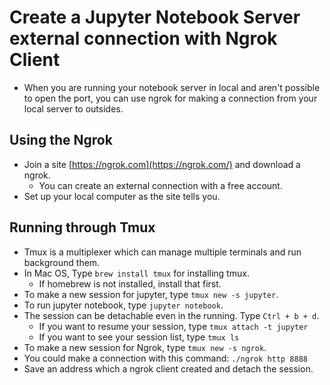 # Create a Jupyter Notebook Server external connection with Ngrok Client
* When you are running your notebook server in local and aren't possible to open the port, you can use ngrok for making a connection from your local server to outsides.

## Using the Ngrok
- Join a site [https://ngrok.com](https://ngrok.com/) and download a ngrok.
  - You can create an external connection with a free account.
- Set up your local computer as the site tells you.

## Running through Tmux
- Tmux is a multiplexer which can manage multiple terminals and run background them.
- In Mac OS, Type `brew install tmux` for installing tmux.
  - If homebrew is not installed, install that first.
- To make a new session for jupyter, type `tmux new -s jupyter`.
- To run jupyter notebook, type `jupyter notebook`.
- The session can be detachable even in the running. Type `Ctrl + b + d`.
  - If you want to resume your session, type `tmux attach -t jupyter`
  - If you want to see your session list, type `tmux ls`
- To make a new session for Ngrok, type `tmux new -s ngrok`.
- You could make a connection with this command: `./ngrok http 8888`
- Save an address which a ngrok client created and detach the session.
